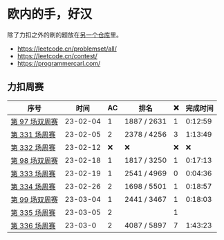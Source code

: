 # 欧内的手，好汉

除了力扣之外的刷的题放在[另一个仓库](https://github.com/mancuoj/fuck-algorithms)里。

- https://leetcode.cn/problemset/all/
- https://leetcode.cn/contest/
- https://programmercarl.com/


## 力扣周赛

| 序号                                                               | 时间     | AC  | 排名        | ❌   | 完成时间 |
| ------------------------------------------------------------------ | -------- | --- | ----------- | --- | -------- |
| [第 97 场双周赛](https://leetcode.cn/contest/biweekly-contest-97/) | 23-02-04 | 1   | 1887 / 2631 | 1   | 0:12:59  |
| [第 331 场周赛](https://leetcode.cn/contest/weekly-contest-331/)   | 23-02-05 | 2   | 2378 / 4256 | 3   | 1:13:49  |
| [第 332 场周赛](https://leetcode.cn/contest/weekly-contest-332/)   | 23-02-12 | ❌   | ❌           | ❌   | ❌        |
| [第 98 场双周赛](https://leetcode.cn/contest/biweekly-contest-98)  | 23-02-18 | 1   | 1817 / 3250 | 1   | 0:17:13  |
| [第 333 场周赛](https://leetcode.cn/contest/weekly-contest-333/)   | 23-02-19 | 1   | 2541 / 4969 | 0   | 0:04:36  |
| [第 334 场周赛](https://leetcode.cn/contest/weekly-contest-334/)   | 23-02-26 | 2   | 1698 / 5501 | 1   | 0:18:57  |
| [第 99 场双周赛](https://leetcode.cn/contest/biweekly-contest-99)  | 23-03-04 | 1   | 2441 / 3467 | 1   | 0:18:03  |
| [第 335 场周赛](https://leetcode.cn/contest/weekly-contest-335/)   | 23-03-05 | 2   |             | 1   |          |
| [第 336 场周赛](https://leetcode.cn/contest/weekly-contest-336/)   | 23-03-0  | 2   | 4087 / 5897 | 7   | 1:43:23  |

